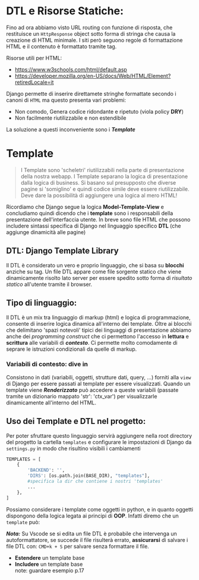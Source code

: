 # DTL e Risorse Statiche:

Fino ad ora abbiamo visto URL routing con funzione di risposta, che restituisce un `HttpResponse` object sotto forma di stringa che causa la creazione di HTML minimale.
I siti però seguono regole di formattazione HTML e il contenuto è formattato tramite tag.

Risorse utili per HTML:

- https://www.w3schools.com/html/default.asp
- https://developer.mozilla.org/en-US/docs/Web/HTML/Element?retiredLocale=it

Django permette di inserire direttamete stringhe formattate secondo i canoni di `HTML` ma questo presenta vari problemi:

- Non comodo, Genera codice ridondante e ripetuto (viola policy **DRY**)
- Non facilmente riutilizzabile e non estendibile

La soluzione a questi inconveniente sono i **_Template_**

# Template

> I Template sono 'scheletri' riutilizzabili nella parte di presentazione della nostra webapp.
> I Template separano la logica di presentazione dalla logica di business.
> Si basano sul presupposto che diverse pagine si 'somiglino' e quindi codice simile deve essere riutilizzabile.
> Deve dare la possibilità di aggiungere una logica al mero HTML!

Ricordiamo che Django segue la logica **Model-Template-View** e concludiamo quindi dicendo che i **template** sono i responsabili della presentazione dell'interfaccia utente.
In breve sono file HTML che possono includere sintassi specifica di Django nel linguaggio specifico **DTL** (che aggiunge dinamicità alle pagine)

## DTL: Django Template Library

Il DTL è considerato un vero e proprio linguaggio, che si basa su **blocchi** anziche su tag.
Un file DTL appare come file sorgente statico che viene dinamicamente risolto lato server per essere spedito sotto forma di _risultato statico_ all'utente tramite il browser.

## Tipo di linguaggio:

Il DTL è un mix tra linguaggio di markup (html) e logica di programmazione, consente di inserire logica dinamica all'interno dei template.
Oltre ai blocchi che delimitano 'spazi notevoli' tipici dei linguaggi di presentazione abbiamo anche dei _programming construct_ che ci permettono l'accesso in **lettura** e **scrittura** alle variabili di **_contesto_**.
Ci permette molto comodamente di seprare le istruzioni condizionali da quelle di markup.

### Variabili di contesto: dive in

Consistono in dati (variabili, oggetti, strutture dati, query, ...) forniti alla `view` di Django per essere passati al template per essere visualizzati.
Quando un template viene **_Renderizzato_** può accedere a queste variabili (passate tramite un dizionario mappato 'str': 'ctx_var') per visualizzarle dinamicamente all'interno del HTML.

## Uso dei Template e DTL nel progetto:

Per poter sfruttare questo linguaggio servirà aggiungere nella root directory del progetto la cartella `templates` e configurare le impostazioni di Django da `settings.py` in modo che risultino visibili i cambiamenti

```python
TEMPLATES = [
    {
        'BACKEND': '',
        'DIRS': [os.path.join(BASE_DIR), "templates"],
        #specifica la dir che contiene i nostri 'templates'
        ...
    },
]
```

Possiamo considerare i template come oggetti in python, e in quanto oggetti dispongono della logica legata ai principi di **OOP**.
Infatti diremo che un `template` può:

**_Nota:_** Su Vscode se si edita un file DTL è probabile che intervenga un autoformattatore, se succede il file risulterà errato, **assicurarsi** di salvare i file DTL con: `CMD+k + S` per salvare senza formattare il file.

- **Estendere** un template base
- **Includere** un template base  
  note: guardare esempio p.17
